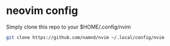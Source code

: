 # neovim config

Simply clone this repo to your $HOME/.config/nvim

```bash
git clone https://github.com/namnd/nvim ~/.local/config/nvim
```

